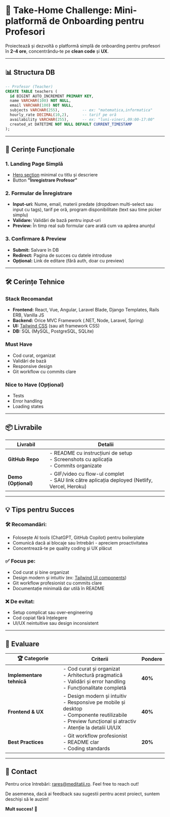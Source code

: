 # 🚀 Take-Home Challenge: Mini-platformă de Onboarding pentru Profesori

Proiectează și dezvoltă o platformă simplă de onboarding pentru profesori în **2-4 ore**, concentrându-te pe **clean code** și **UX**.

---

## 📊 Structura DB

```sql
-- Profesor (Teacher)
CREATE TABLE teachers (
  id BIGINT AUTO_INCREMENT PRIMARY KEY,
  name VARCHAR(100) NOT NULL,
  email VARCHAR(100) NOT NULL,
  subjects VARCHAR(255),          -- ex: "matematica,informatica"
  hourly_rate DECIMAL(10,2),      -- tarif pe oră
  availability VARCHAR(255),      -- ex: "luni-vineri,09:00-17:00"
  created_at DATETIME NOT NULL DEFAULT CURRENT_TIMESTAMP
);
```

---

## 🎯 Cerințe Funcționale

### 1. **Landing Page Simplă**
- [Hero section](https://tailwindui.com/components/marketing/sections/heroes) minimal cu titlu și descriere
- Button **"Înregistrare Profesor"**

### 2. **Formular de Înregistrare**
- **Input-uri:** Nume, email, materii predate (dropdown multi-select sau input cu tags), tarif pe oră, program disponibilitate (text sau time picker simplu)
- **Validare:** Validări de bază pentru input-uri
- **Preview:** În timp real sub formular care arată cum va apărea anunțul

### 3. **Confirmare & Preview**
- **Submit:** Salvare în DB
- **Redirect:** Pagina de succes cu datele introduse
- **Opțional:** Link de editare (fără auth, doar cu preview)

---

## 🛠️ Cerințe Tehnice

### **Stack Recomandat**
- **Frontend:** React, Vue, Angular, Laravel Blade, Django Templates, Rails ERB, Vanilla JS
- **Backend:** Orice MVC Framework (.NET, Node, Laravel, Spring)
- **UI:** [Tailwind CSS](https://tailwindcss.com/) (sau alt framework CSS)
- **DB:** SQL (MySQL, PostgreSQL, SQLite)

### **Must Have**
- Cod curat, organizat
- Validări de bază
- Responsive design
- Git workflow cu commits clare

### **Nice to Have (Opțional)**
- Tests
- Error handling
- Loading states

---

## 📦 Livrabile

| **Livrabil**         | **Detalii**                                                                                      |
|----------------------|--------------------------------------------------------------------------------------------------|
| **GitHub Repo**      | - README cu instrucțiuni de setup<br>- Screenshots cu aplicația<br>- Commits organizate          |
| **Demo (Opțional)**  | - GIF/video cu flow-ul complet<br>- SAU link către aplicația deployed (Netlify, Vercel, Heroku) |

---

## 💡 Tips pentru Succes

### 🛠️ **Recomandări:**
- Folosește AI tools (ChatGPT, GitHub Copilot) pentru boilerplate
- Comunică dacă ai blocaje sau întrebări - apreciem proactivitatea
- Concentrează-te pe quality coding și UX plăcut

### ✅ **Focus pe:**
- Cod curat și bine organizat
- Design modern și intuitiv (ex: [Tailwind UI components](https://tailwindui.com/components))
- Git workflow profesionist cu commits clare
- Documentație minimală dar utilă în README

### ❌ **De evitat:**
- Setup complicat sau over-engineering
- Cod copiat fără înțelegere
- UI/UX neintuitive sau design inconsistent

---

## 🎯 Evaluare

| 🏆 **Categorie**       | **Criterii**                                                                                                                                              | **Pondere** |
|------------------------|-----------------------------------------------------------------------------------------------------------------------------------------------------------|-------------|
| **Implementare tehnică** | - Cod curat și organizat<br>- Arhitectură pragmatică<br>- Validări și error handling<br>- Funcționalitate completă                                       | **40%**     |
| **Frontend & UX**      | - Design modern și intuitiv<br>- Responsive pe mobile și desktop<br>- Componente reutilizabile<br>- Preview funcțional și atractiv<br>- Atenție la detalii UI/UX | **40%**     |
| **Best Practices**     | - Git workflow profesionist<br>- README clar<br>- Coding standards                                                                                       | **20%**     |

---

## 📩 Contact
Pentru orice întrebări: [rares@meditatii.ro](mailto:rares@meditatii.ro). Feel free to reach out! 

De asemenea, dacă ai feedback sau sugestii pentru acest proiect, suntem deschiși să le auzim!


**Mult succes!** 🚀
